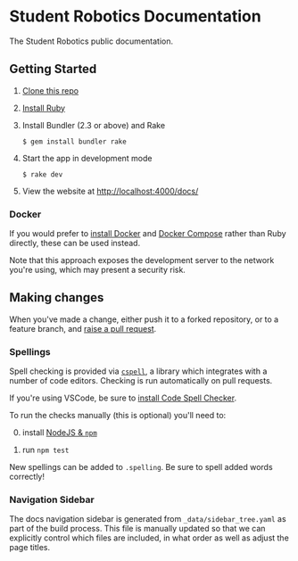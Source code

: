 # Student Robotics Documentation

The Student Robotics public documentation.

## Getting Started

1. [Clone this repo][clone-repo]

1. [Install Ruby][install-ruby]

1. Install Bundler (2.3 or above) and Rake

    ``` shell
    $ gem install bundler rake
    ```

1. Start the app in development mode

    ```shell
    $ rake dev
    ```

1. View the website at <http://localhost:4000/docs/>

### Docker

If you would prefer to [install Docker][install-docker] and [Docker Compose][install-docker-compose]
rather than Ruby directly, these can be used instead.

Note that this approach exposes the development server to the network you're
using, which may present a security risk.

## Making changes

When you've made a change, either push it to a forked repository, or to a
feature branch, and [raise a pull request][raise-a-pr].

### Spellings

Spell checking is provided via [`cspell`][cspell], a library which integrates
with a number of code editors. Checking is run automatically on pull requests.

If you're using VSCode, be sure to [install Code Spell Checker][vscode-cspell].

To run the checks manually (this is optional) you'll need to:

0. install [NodeJS & `npm`][install-node]

1. run `npm test`

New spellings can be added to `.spelling`. Be sure to spell added words correctly!

### Navigation Sidebar

The docs navigation sidebar is generated from `_data/sidebar_tree.yaml` as part
of the build process. This file is manually updated so that we can
explicitly control which files are included, in what order as well as adjust the
page titles.


[clone-repo]: https://docs.github.com/en/repositories/creating-and-managing-repositories/cloning-a-repository
[install-ruby]: https://www.ruby-lang.org/en/documentation/installation/
[install-docker]: https://docs.docker.com/engine/install/
[install-docker-compose]: https://docs.docker.com/compose/install/
[raise-a-pr]: https://github.com/srobo/docs/pull/new/main
[cspell]: https://cspell.org/
[vscode-cspell]: https://marketplace.visualstudio.com/items?itemName=streetsidesoftware.code-spell-checker
[install-node]: https://downloads.nodesource.com/
